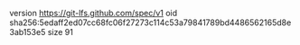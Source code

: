 version https://git-lfs.github.com/spec/v1
oid sha256:5edaff2ed07cc68fc06f27273c114c53a79841789bd4486562165d8e3ab153e5
size 91

